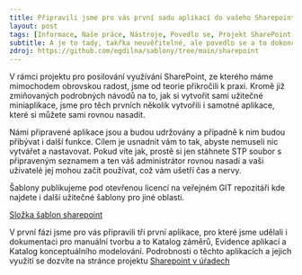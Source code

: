 ```yaml
---
title: Připravili jsme pro vás první sadu aplikací do vašeho Sharepointu
layout: post
tags: [Informace, Naše práce, Nástroje, Povedlo se, Projekt SharePoint v úřadu]
subtitle: A je to tady, takřka neuvěřitelné, ale povedlo se a to dokonce v rekordním čase. Kromě sady dokumentů s návody, jak si postavit některé klíčové seznamy ve Sharepointu potřebné pro řízení ICT v úřadu, pro vás máme připravené i samotné aplikace, které můžete rovnou sami u sebe nasadit.
zdroj: https://github.com/egdilna/sablony/tree/main/sharepoint
---
```



V rámci projektu pro posilování využívání SharePoint, ze kterého máme mimochodem obrovskou radost, jsme od teorie přikročili k praxi. Kromě již zmiňovaných podrobných návodů na to, jak si vytvořit sami užitečné miniaplikace, jsme pro těch prvních několik vytvořili i samotné aplikace, které si můžete sami rovnou nasadit.

Námi připravené aplikace jsou a budou udržovány a případně k nim budou přibývat i další funkce. Cílem je usnadnit vám to tak, abyste nemuseli nic vytvářet a nastavovat. Pokud víte jak, prostě si jen stáhnete STP soubor s připraveným seznamem a ten váš administrátor rovnou nasadí a vaši uživatelé jej mohou začít používat, což vám ušetří čas a nervy.

Šablony publikujeme pod otevřenou licencí na veřejném GIT repozitáři kde najdete i další užitečné šablony pro jiné oblasti. 

[Složka šablon sharepoint](https://github.com/egdilna/sablony/tree/main/sharepoint)


V první fázi jsme pro vás připravili tři první aplikace, pro které jsme udělali i dokumentaci pro manuální tvorbu a to Katalog záměrů, Evidence aplikací a Katalog konceptuálního modelování. Podrobnosti o těchto aplikacích a jejich využití se dozvíte na stránce projektu [Sharepoint v úŕadech](http://www.egdilna.cz/projekty/projekt-sharepoint/)
